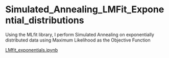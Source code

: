 # Simulated_Annealing_LMFit_Exponential_distributions
Using the MLfit library, I perform Simulated Annealing on exponentially distributed data using Maximum Likelihood as the Objective Function

[LMfit_exponentials.ipynb](./LMfit_exponentials.ipynb)
